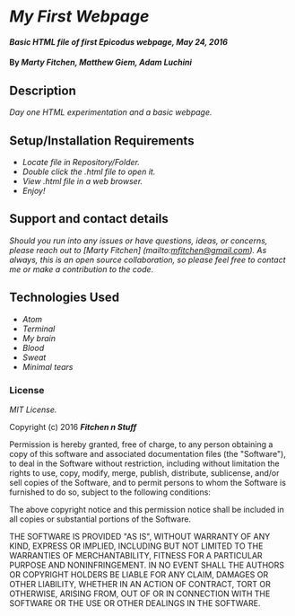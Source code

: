 # _My First Webpage_

#### _Basic HTML file of first Epicodus webpage, May 24, 2016_

#### By _**Marty Fitchen, Matthew Giem, Adam Luchini**_

## Description

_Day one HTML experimentation and a basic webpage._

## Setup/Installation Requirements

* _Locate file in Repository/Folder._
* _Double click the .html file to open it._
* _View .html file in a web browser._
* _Enjoy!_

## Support and contact details

_Should you run into any issues or have questions, ideas, or concerns, please reach out to [Marty Fitchen] (mailto:mfitchen@gmail.com). As always, this is an open source collaboration, so please feel free to contact me or make a contribution to the code._

## Technologies Used

* _Atom_
* _Terminal_
* _My brain_
* _Blood_
* _Sweat_
* _Minimal tears_

### License

_MIT License._

Copyright (c) 2016 **_Fitchen n Stuff_**

Permission is hereby granted, free of charge, to any person obtaining a copy of this software and associated documentation files (the "Software"), to deal in the Software without restriction, including without limitation the rights to use, copy, modify, merge, publish, distribute, sublicense, and/or sell copies of the Software, and to permit persons to whom the Software is furnished to do so, subject to the following conditions:

The above copyright notice and this permission notice shall be included in all copies or substantial portions of the Software.

THE SOFTWARE IS PROVIDED "AS IS", WITHOUT WARRANTY OF ANY KIND, EXPRESS OR IMPLIED, INCLUDING BUT NOT LIMITED TO THE WARRANTIES OF MERCHANTABILITY, FITNESS FOR A PARTICULAR PURPOSE AND NONINFRINGEMENT. IN NO EVENT SHALL THE AUTHORS OR COPYRIGHT HOLDERS BE LIABLE FOR ANY CLAIM, DAMAGES OR OTHER LIABILITY, WHETHER IN AN ACTION OF CONTRACT, TORT OR OTHERWISE, ARISING FROM, OUT OF OR IN CONNECTION WITH THE SOFTWARE OR THE USE OR OTHER DEALINGS IN THE SOFTWARE.
